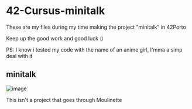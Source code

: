 # 42-Cursus-minitalk
These are my files during my time making the project "minitalk" in 42Porto

Keep up the good work and good luck :)

PS: I know i tested my code with the name of an anime girl, I'mma a simp deal with it

## minitalk
![image](https://user-images.githubusercontent.com/117469751/213175691-f63561e3-c7f8-4390-9b3a-4f13e86a965b.png)

This isn't a project that goes through Moulinette
